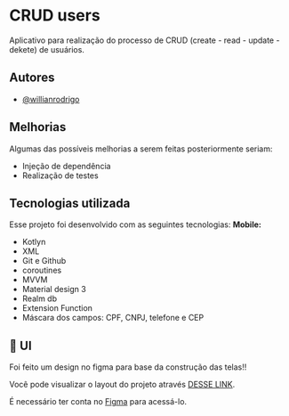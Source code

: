 
# CRUD users

Aplicativo para realização do processo de CRUD (create - read - update - dekete) de usuários.

## Autores

- [@willianrodrigo](https://github.com/willHub99)


## Melhorias

Algumas das possíveis melhorias a serem feitas posteriormente seriam:

- Injeção de dependência
- Realização de testes

## Tecnologias utilizada

Esse projeto foi desenvolvido com as seguintes tecnologias:
**Mobile:**
- Kotlyn
- XML
- Git e Github
- coroutines
- MVVM
- Material design 3
- Realm db
- Extension Function
- Máscara dos campos: CPF, CNPJ, telefone e CEP

## 🔖 UI

Foi feito um design no figma para base da construção das telas!!

Você pode visualizar o layout do projeto através [DESSE LINK](https://www.figma.com/file/qPOc0NBwMrFVB61QjexEMP/processo-seletivo-basis?type=design&node-id=0%3A1&mode=design&t=ZMP2SHIq0NluWnHw-1).

É necessário ter conta no [Figma](https://figma.com) para acessá-lo.
